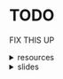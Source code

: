 <style>
    .footer {
        display: none !important;
    }
    .downloads {
        display: none !important;
    }
</style>

# TODO

FIX THIS UP

<details>
<summary>resources</summary>
<ul>
<li><a href="/6447/resources/pwntools">pwntools</a></li>
<li><a href="/6447/resources/pwndbg">pwndbg</a></li>
<li><a href="/6447/resources/binary-ninja">binary-nina</a></li>
<li><a href="/6447/resources/template">template</a></li>
<li><a href="/6447/resources/lib">lib</a></li>
</ul>
</details>

<details>
<summary>slides</summary>
<ul>
<li><a href="/6447/week01">week 1</a></li>
</ul>
</details>